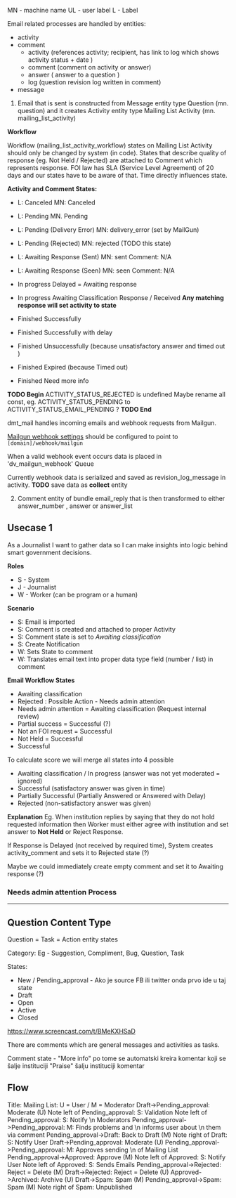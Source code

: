 MN - machine name
UL - user label
L - Label

Email related processes are handled by entities:
 - activity
 - comment
   - activity (references activity; recipient, has link to log which shows activity status + date )
   - comment (comment on activity or answer)
   - answer ( answer to a question )
   - log (question revision log written in comment)
 - message

1. Email that is sent is constructed from Message entity type Question (mn. question) and it creates Activity entity type Mailing List Activity (mn. mailing_list_activity)

**Workflow**

Workflow (mailing_list_activity_workflow) states on Mailing List Activity should only be changed by system (in code).
States that describe quality of response (eg. Not Held / Rejected) are attached to Comment which represents response.
FOI law has SLA (Service Level Agreement) of 20 days and our states have to be aware of that. Time directly influences state.

**Activity and Comment States:**

- L: Canceled MN: Canceled
- L: Pending MN. Pending
- L: Pending (Delivery Error) MN: delivery_error (set by MailGun)
- L: Pending (Rejected) MN: rejected (TODO this state)

- L: Awaiting Response (Sent) MN: sent
     Comment: N/A
  
- L: Awaiting Response (Seen) MN: seen
     Comment: N/A
     
- In progress Delayed = Awaiting response
- In progress Awaiting Classification Response / Received **Any matching response will set activity to state**
- Finished Successfully
- Finished Successfully with delay
- Finished Unsuccessfully (because unsatisfactory answer and timed out )
- Finished Expired (because Timed out)
- Finished Need more info

**TODO Begin**
 ACTIVITY_STATUS_REJECTED is undefined
 Maybe rename all const, eg. ACTIVITY_STATUS_PENDING to ACTIVITY_STATUS_EMAIL_PENDING ?
**TODO End**


dmt_mail handles incoming emails and webhook requests from Mailgun.

[Mailgun webhook settings](https://app.mailgun.com/app/webhooks) should be configured to point to
`[domain]/webhook/mailgun`

When a valid webhook event occurs data is placed in 'dv_mailgun_webhook' Queue

Currently webhook data is serialized and saved as revision_log_message in activity.
**TODO** save data as **collect** entity


2. Comment entity of bundle email_reply that is then transformed to either answer_number , answer or answer_list

## Usecase 1
As a Journalist I want to gather data so I can make insights into logic behind smart government decisions.

**Roles**
- S - System
- J - Journalist
- W - Worker (can be program or a human)

**Scenario**
- S: Email is imported
- S: Comment is created and attached to proper Activity
- S: Comment state is set to _Awaiting classification_
- S: Create Notification
- W: Sets State to comment
- W: Translates email text into proper data type field (number / list) in comment

**Email Workflow States**

- Awaiting classification
- Rejected : Possible Action - Needs admin attention
- Needs admin attention = Awaiting classification (Request internal review)
- Partial success = Successful (?)
- Not an FOI request  = Successful
- Not Held = Successful
- Successful

To calculate score we will merge all states into 4 possible
- Awaiting classification / In progress (answer was not yet moderated = ignored)
- Successful (satisfactory answer was given in time)
- Partially Successful (Partially Answered or Answered with Delay)
- Rejected (non-satisfactory answer was given)

**Explanation**
Eg. When institution replies by saying that they do not hold requested information then Worker must either agree with institution and set answer to **Not Held** or Reject Response.

If Response is Delayed (not received by required time), System creates activity_comment and sets it to Rejected state (?)

Maybe we could immediately create empty comment and set it to Awaiting response (?)

### Needs admin attention Process

---

## Question Content Type

Question = Task = Action entity states

Category: Eg - Suggestion, Compliment, Bug, Question, Task

States:

- New / Pending_approval - Ako je source FB ili twitter onda prvo ide u taj state
- Draft
- Open
- Active
- Closed

https://www.screencast.com/t/BMeKXHSaD



There are comments which are general messages and activities as tasks.


Comment state - "More info" po tome se automatski kreira komentar koji se šalje instituciji
"Praise" šalju instituciji komentar


## Flow

Title: Mailing List: U = User / M = Moderator
Draft->Pending_approval: Moderate (U)
Note left of Pending_approval: S: Validation
Note left of Pending_approval: S: Notify \n Moderators
Pending_approval->Pending_approval: M: Finds problems and \n informs user about \n them via comment
Pending_approval->Draft: Back to Draft (M)
Note right of Draft: S: Notify User
Draft->Pending_approval: Moderate (U)
Pending_approval->Pending_approval: M: Approves sending \n of Mailing List
Pending_approval->Approved: Approve (M)
Note left of Approved: S: Notify User
Note left of Approved: S: Sends Emails
Pending_approval->Rejected: Reject = Delete (M)
Draft->Rejected: Reject = Delete (U)
Approved->Archived: Archive (U)
Draft->Spam: Spam (M)
Pending_approval->Spam: Spam (M)
Note right of Spam: Unpublished
